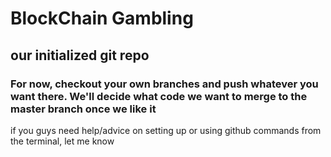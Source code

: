 # BlockChain Gambling

## our initialized git repo

### For now, checkout your own branches and push whatever you want there. We'll decide what code we want to merge to the master branch once we like it
if you guys need help/advice on setting up or using github commands from the terminal, let me know 
